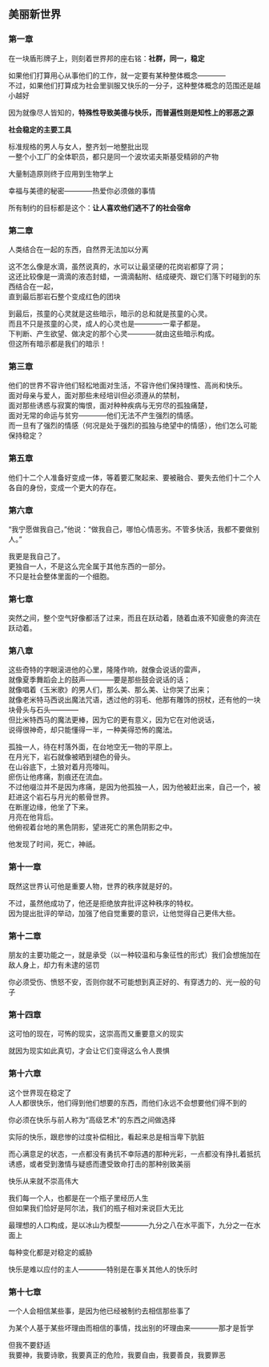 ## 美丽新世界

### 第一章

在一块盾形牌子上，则刻着世界邦的座右铭：**社群，同一，稳定**

如果他们打算用心从事他们的工作，就一定要有某种整体概念————  
不过，如果他们打算成为社会里驯服又快乐的一分子，这种整体概念的范围还是越小越好

因为就像尽人皆知的，**特殊性导致美德与快乐，而普遍性则是知性上的邪恶之源**

**社会稳定的主要工具**

标准规格的男人与女人，整齐划一地整批出现  
一整个小工厂的全体职员，都只是同一个波坎诺夫斯基受精卵的产物

大量制造原则终于应用到生物学上

幸福与美德的秘密————热爱你必须做的事情

所有制约的目标都是这个：**让人喜欢他们逃不了的社会宿命**

### 第二章

人类结合在一起的东西，自然界无法加以分离

这不怎么像是水滴，虽然说真的，水可以让最坚硬的花岗岩都穿了洞；  
这还比较像是一滴滴的液态封蜡，一滴滴黏附、结成硬壳、跟它们落下时碰到的东西结合在一起，  
直到最后那岩石整个变成红色的团块

到最后，孩童的心灵就是这些暗示，暗示的总和就是孩童的心灵。  
而且不只是孩童的心灵，成人的心灵也是————一辈子都是。  
下判断、产生欲望、做决定的那个心灵————就由这些暗示构成。  
但这所有暗示都是我们的暗示！

### 第三章

他们的世界不容许他们轻松地面对生活，不容许他们保持理性、高尚和快乐。  
面对母亲与爱人，面对那些未经培训但必须遵从的禁制，  
面对那些诱惑与寂寞的悔恨，面对种种疾病与无穷尽的孤独痛楚，  
面对无常的命运与贫穷————他们无法不产生强烈的情感。  
而一旦有了强烈的情感（何况是处于强烈的孤独与绝望中的情感），他们怎么可能保持稳定？

### 第五章

他们十二个人准备好变成一体，等着要汇聚起来、要被融合、要失去他们十二个人各自的身份，变成一个更大的存在。

### 第六章

“我宁愿做我自己，”他说：“做我自己，哪怕心情恶劣。不管多快活，我都不要做别人。”

我更是我自己了。  
更独自一人，不是这么完全属于其他东西的一部分。  
不只是社会整体里面的一个细胞。

### 第七章

突然之间，整个空气好像都活了过来，而且在跃动着，随着血液不知疲惫的奔流在跃动着。

### 第八章

这些奇特的字眼滚进他的心里，隆隆作响，就像会说话的雷声，  
就像夏季舞蹈会上的鼓声————要是那些鼓会说话的话；  
就像唱着《玉米歌》的男人们，那么美、那么美、让你哭了出来；  
就像老米特马西说出魔法咒语，透过他的羽毛、他那有雕饰的拐杖，还有他的一块块骨头与石头————  
但比米特西马的魔法更棒，因为它的更有意义，因为它在对他说话，  
说得很神奇，却只能懂得一半，一种美得恐怖的魔法。

孤独一人，待在村落外面，在台地空无一物的平原上。  
在月光下，岩石就像被晒到褪色的骨头。  
在山谷底下，土狼对着月亮嚎叫。  
瘀伤让他疼痛，割痕还在流血。  
不过他啜泣并不是因为疼痛，是因为他孤独一人，因为他被赶出来，自己一个，被赶进这个岩石与月光的骸骨世界。  
在断崖边缘，他坐了下来。  
月亮在他背后。  
他俯视着台地的黑色阴影，望进死亡的黑色阴影之中。

他发现了时间，死亡，神祇。

### 第十一章

既然这世界认可他是重要人物，世界的秩序就是好的。

不过，虽然他成功了，他还是拒绝放弃批评这种秩序的特权。  
因为提出批评的举动，加强了他自觉重要的意识，让他觉得自己更伟大些。

### 第十二章

朋友的主要功能之一，就是承受（以一种较温和与象征性的形式）我们会想施加在敌人身上，却力有未逮的惩罚

你必须受伤、愤怒不安，否则你就不可能想到真正好的、有穿透力的、光一般的句子

### 第十四章

这可怕的现在，可怖的现实，这崇高而又重要意义的现实

就因为现实如此真切，才会让它们变得这么令人畏惧

### 第十六章

这个世界现在稳定了  
人人都很快乐，他们得到他们想要的东西，而他们永远不会想要他们得不到的

你必须在快乐与前人称为“高级艺术”的东西之间做选择

实际的快乐，跟悲惨的过度补偿相比，看起来总是相当卑下肮脏

而心满意足的状态，一点都没有勇抗不幸际遇的那种光彩，一点都没有挣扎着抵抗诱惑，或者受到激情与疑惑而遭受致命打击的那种别致美丽

快乐从来就不崇高伟大

我们每一个人，也都是在一个瓶子里经历人生  
但如果我们恰好是阿尔法，我们的瓶子相对来说巨大无比

最理想的人口构成，是以冰山为模型————九分之八在水平面下，九分之一在水面上

每种变化都是对稳定的威胁

快乐是难以应付的主人————特别是在事关其他人的快乐时

### 第十七章

一个人会相信某些事，是因为他已经被制约去相信那些事了

为某个人基于某些坏理由而相信的事情，找出别的坏理由来————那才是哲学

但我不要舒适  
我要神，我要诗歌，我要真正的危险，我要自由，我要善良，我要罪恶















